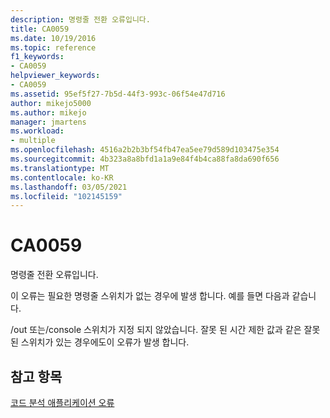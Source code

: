 ```yaml
---
description: 명령줄 전환 오류입니다.
title: CA0059
ms.date: 10/19/2016
ms.topic: reference
f1_keywords:
- CA0059
helpviewer_keywords:
- CA0059
ms.assetid: 95ef5f27-7b5d-44f3-993c-06f54e47d716
author: mikejo5000
ms.author: mikejo
manager: jmartens
ms.workload:
- multiple
ms.openlocfilehash: 4516a2b2b3bf54fb47ea5ee79d589d103475e354
ms.sourcegitcommit: 4b323a8a8bfd1a1a9e84f4b4ca88fa8da690f656
ms.translationtype: MT
ms.contentlocale: ko-KR
ms.lasthandoff: 03/05/2021
ms.locfileid: "102145159"
---
```

# <a name="ca0059"></a>CA0059
명령줄 전환 오류입니다.

이 오류는 필요한 명령줄 스위치가 없는 경우에 발생 합니다. 예를 들면 다음과 같습니다.

/out 또는/console 스위치가 지정 되지 않았습니다. 잘못 된 시간 제한 값과 같은 잘못 된 스위치가 있는 경우에도이 오류가 발생 합니다.

## <a name="see-also"></a>참고 항목
[코드 분석 애플리케이션 오류](../code-quality/code-analysis-application-errors.md)

